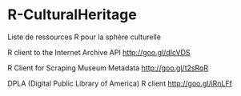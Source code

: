 # R-CulturalHeritage
Liste de ressources R pour la sphère culturelle

R client to the Internet Archive API
  http://goo.gl/dIcVDS

R Client for Scraping Museum Metadata
  http://goo.gl/t2sRqR
  
DPLA (Digital Public Library of America) R client
  http://goo.gl/iRnLFf 
